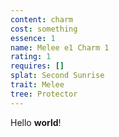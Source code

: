 ```yaml
---
content: charm
cost: something
essence: 1
name: Melee e1 Charm 1
rating: 1
requires: []
splat: Second Sunrise
trait: Melee
tree: Protector
---
```


Hello **world**!
